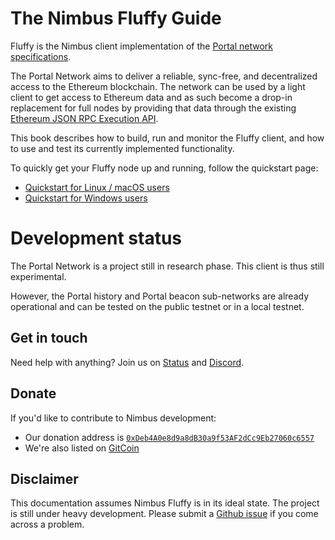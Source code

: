 # The Nimbus Fluffy Guide

Fluffy is the Nimbus client implementation of the
[Portal network specifications](https://github.com/ethereum/portal-network-specs/blob/master/portal-network.md).

The Portal Network aims to deliver a reliable, sync-free, and decentralized
access to the Ethereum blockchain. The network can be used by a light client to
get access to Ethereum data and as such become a drop-in replacement for full
nodes by providing that data through the existing
[Ethereum JSON RPC Execution API](https://github.com/ethereum/execution-apis).

This book describes how to build, run and monitor the Fluffy client, and how to
use and test its currently implemented functionality.

To quickly get your Fluffy node up and running, follow the quickstart page:

  - [Quickstart for Linux / macOS users](./quick-start.md)
  - [Quickstart for Windows users](./quick-start-windows.md)

# Development status
The Portal Network is a project still in research phase.
This client is thus still experimental.

However, the Portal history and Portal beacon sub-networks are already operational and can be tested on the public testnet or in a local testnet.

## Get in touch

Need help with anything?
Join us on [Status](https://join.status.im/nimbus-general) and [Discord](https://discord.gg/9dWwPnG).

## Donate

If you'd like to contribute to Nimbus development:

* Our donation address is [`0xDeb4A0e8d9a8dB30a9f53AF2dCc9Eb27060c6557`](https://etherscan.io/address/0xDeb4A0e8d9a8dB30a9f53AF2dCc9Eb27060c6557)
* We're also listed on [GitCoin](https://gitcoin.co/grants/137/nimbus-2)

## Disclaimer

This documentation assumes Nimbus Fluffy is in its ideal state.
The project is still under heavy development.
Please submit a [Github issue](https://github.com/status-im/nimbus-eth1/issues) if you come across a problem.